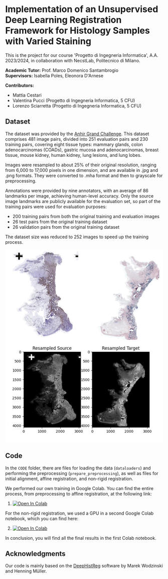 # Implementation of an Unsupervised Deep Learning Registration Framework for Histology Samples with Varied Staining

This is the project for our course 'Progetto di Ingegneria Informatica', A.A. 2023/2024, in collaboration with NecstLab, Politecnico di Milano.

**Academic Tutor:** Prof. Marco Domenico Santambrogio  
**Supervisors:** Isabella Poles, Eleonora D'Arnese

**Contributors:**
- Mattia Cestari
- Valentina Pucci (Progetto di Ingegneria Informatica, 5 CFU)
- Lorenzo Sciarretta (Progetto di Ingegneria Informatica, 5 CFU)

## Dataset
The dataset was provided by the [Anhir Grand Challenge](https://anhir.grand-challenge.org/Data/). This dataset comprises 481 image pairs, divided into 251 evaluation pairs and 230 training pairs, covering eight tissue types: mammary glands, colon adenocarcinomas (COADs), gastric mucosa and adenocarcinomas, breast tissue, mouse kidney, human kidney, lung lesions, and lung lobes.

Images were resampled to about 25% of their original resolution, ranging from 6,000 to 17,000 pixels in one dimension, and are available in .jpg and .png formats. They were converted to .mha format and then to grayscale for preprocessing.

Annotations were provided by nine annotators, with an average of 86 landmarks per image, achieving human-level accuracy. Only the source image landmarks are publicly available for the evaluation set, so part of the training pairs were used for evaluation purposes:
- 200 training pairs from both the original training and evaluation images
- 26 test pairs from the original training dataset
- 26 validation pairs from the original training dataset

The dataset size was reduced to 252 images to speed up the training process.

![Example Image](image.png)

## Code
In the `CODE` folder, there are files for loading the data (`dataloaders`) and performing the preprocessing (`prepare_preprocessing`), as well as files for initial alignment, affine registration, and non-rigid registration.

We performed our own training in Google Colab. You can find the entire process, from preprocessing to affine registration, at the following link:

1. [![Open In Colab](https://colab.research.google.com/assets/colab-badge.svg)](https://drive.google.com/file/d/1Wz2Zkc5Y7M0q3ocDw6snJc-W9_b42pSw/view?usp=sharing)

For the non-rigid registration, we used a GPU in a second Google Colab notebook, which you can find here:

2. [![Open In Colab](https://colab.research.google.com/assets/colab-badge.svg)](https://drive.google.com/file/d/1Kz__5ALrT90MIsth0ntrIC5lo4OBzylB/view?usp=sharing)

In conclusion, you will find all the final results in the first Colab notebook.

## Acknowledgments
Our code is mainly based on the [DeepHistReg](https://github.com/MWod/DeepHistReg) software by Marek Wodzinski and Henning Müller.

